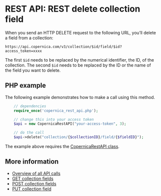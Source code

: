 # REST API: REST delete collection field

When you send an HTTP DELETE request to the following URL, you’ll delete a field from a collection:

`https://api.copernica.com/v3/collection/$id/field/$id?access_token=xxxx`

The first `$id` needs to be replaced by the numerical identifier, the ID, of the collection. 
The second `$id` needs to be replaced by the ID or the name of the field you want to delete.

## PHP example

The following example demonstrates how to make a call using this method.

```php
	// dependencies
	require_once('copernica_rest_api.php');

	// change this into your access token
	$api = new CopernicaRestAPI("your-access-token", 3);

	// do the call
	$api->delete("collection/{$collectionID}/field/{$fieldID}");
```

The example above requires the [CopernicaRestAPI class](rest-php).

## More information

- [Overview of all API calls](rest-api)
- [GET collection fields](rest-get-collection-fields)
- [POST collection fields](rest-post-collection-fields)
- [PUT collection field](rest-put-collection-field)
